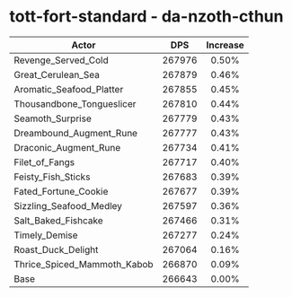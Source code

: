 # tott-fort-standard - da-nzoth-cthun
| Actor | DPS | Increase |
|---|:---:|:---:|
|Revenge_Served_Cold|267976|0.50%|
|Great_Cerulean_Sea|267879|0.46%|
|Aromatic_Seafood_Platter|267855|0.45%|
|Thousandbone_Tongueslicer|267810|0.44%|
|Seamoth_Surprise|267779|0.43%|
|Dreambound_Augment_Rune|267777|0.43%|
|Draconic_Augment_Rune|267734|0.41%|
|Filet_of_Fangs|267717|0.40%|
|Feisty_Fish_Sticks|267683|0.39%|
|Fated_Fortune_Cookie|267677|0.39%|
|Sizzling_Seafood_Medley|267597|0.36%|
|Salt_Baked_Fishcake|267466|0.31%|
|Timely_Demise|267277|0.24%|
|Roast_Duck_Delight|267064|0.16%|
|Thrice_Spiced_Mammoth_Kabob|266870|0.09%|
|Base|266643|0.00%|
